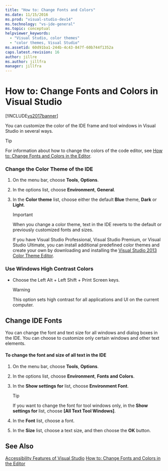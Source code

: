 ```yaml
---
title: "How to: Change Fonts and Colors"
ms.date: 11/15/2016
ms.prod: "visual-studio-dev14"
ms.technology: "vs-ide-general"
ms.topic: conceptual
helpviewer_keywords:
  - "Visual Studio, color themes"
  - "color themes, Visual Studio"
ms.assetid: 60d91ba1-244b-4c43-847f-60b744f1352a
caps.latest.revision: 16
author: jillre
ms.author: jillfra
manager: jillfra
---
```

# How to: Change Fonts and Colors in Visual Studio
[!INCLUDE[vs2017banner](../includes/vs2017banner.md)]

You can customize the color of the IDE frame and tool windows in Visual Studio in several ways.

> [!TIP]
> For information about how to change the colors of the code editor, see [How to: Change Fonts and Colors in the Editor](../ide/reference/how-to-change-fonts-and-colors-in-the-editor.md).

### Change the Color Theme of the IDE

1. On the menu bar, choose **Tools**, **Options**.

2. In the options list, choose **Environment**, **General**.

3. In the **Color theme** list, choose either the default **Blue** theme, **Dark** or **Light**.

    > [!IMPORTANT]
    > When you change a color theme, text in the IDE reverts to the default or previously customized fonts and sizes.
    >
    >  If you have Visual Studio Professional, Visual Studio Premium, or Visual Studio Ultimate, you can install additional predefined color themes and create your own by downloading and installing the [Visual Studio 2013 Color Theme Editor](https://marketplace.visualstudio.com/items?itemName=MatthewJohnsonMSFT.VisualStudio2013ColorThemeEditor).

### Use Windows High Contrast Colors

- Choose the Left Alt + Left Shift + Print Screen keys.

    > [!WARNING]
    > This option sets high contrast for all applications and UI on the current computer.

## Change IDE Fonts
 You can change the font and text size for all windows and dialog boxes in the IDE. You can choose to customize only certain windows and other text elements.

#### To change the font and size of all text in the IDE

1. On the menu bar, choose **Tools**, **Options**.

2. In the options list, choose **Environment**, **Fonts and Colors**.

3. In the **Show settings for** list, choose **Environment Font**.

    > [!TIP]
    > If you want to change the font for tool windows only, in the **Show settings for** list, choose **[All Text Tool Windows]**.

4. In the **Font** list, choose a font.

5. In the **Size** list, choose a text size, and then choose the **OK** button.

## See Also
 [Accessibility Features of Visual Studio](../ide/reference/accessibility-features-of-visual-studio.md)
 [How to: Change Fonts and Colors in the Editor](../ide/reference/how-to-change-fonts-and-colors-in-the-editor.md)
